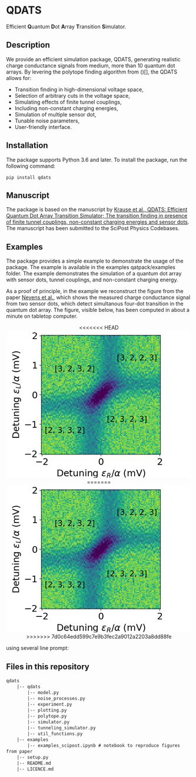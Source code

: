 # QDATS
Efficient **Q**uantum **D**ot **A**rray **T**ransition **S**imulator.

## Description
We provide an efficient simulation package, QDATS, generating realistic charge conductance signals from medium, more than 10 quantum dot arrays. By levering the polytope finding algorithm from ()[], the QDATS allows for:
- Transition finding in high-dimensional voltage space, 
- Selection of arbitrary cuts in the voltage space,
- Simulating effects of finite tunnel couplings,
- Including non-constant charging energies,
- Simulation of multiple sensor dot,
- Tunable noise parameters,
- User-friendly interface.

## Installation
The package supports Python 3.6 and later. To install the package, run the following command:
 

    pip install qdats

## Manuscript
The package is based on the manuscript by [Krause et al., QDATS: Efficient Quantum Dot Array Transition Simulator; The transition finding in presence of finite tunnel couplings, non-constant charging energies and sensor dots](). The manuscript has been submitted to the SciPost Physics Codebases.

## Examples
The package provides a simple example to demonstrate the usage of the package. The example is available in the examples qatpack/examples folder. The example demonstrates the simulation of a quantum dot array with sensor dots, tunnel couplings, and non-constant charging energy. 

As a proof of principle, in the example we reconstruct the figure from the paper [Neyens et al.](https://journals.aps.org/prapplied/abstract/10.1103/PhysRevApplied.12.064049z), which shows the measured charge conductance signal from two sensor dots, which detect simultanous four-dot transition in the quantum dot array. The figure, visible below, has been computed in about a minute on tabletop computer.

<p align="center">
<<<<<<< HEAD
  <img src="qatpack/figures/neyens.png" />
=======
  <img src="qdats/figures/neyens.png" />
>>>>>>> 7d0c64edd599c7e9b3fec2a9012a2203a8dd88fe
</p>
using several line prompt:
    
    

## Files in this repository
    qdats
        |-- qdats
            |-- model.py
            |-- noise_processes.py
            |-- experiment.py
            |-- plotting.py
            |-- polytope.py 
            |-- simulator.py
            |-- tunneling_simulator.py
            |-- util_functions.py
        |-- examples
            |-- examples_scipost.ipynb # notebook to reproduce figures from paper
        |-- setup.py
        |-- README.md
        |-- LICENCE.md